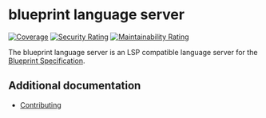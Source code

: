 # blueprint language server

[![Coverage](https://sonarcloud.io/api/project_badges/measure?project=newstack-cloud_celerity-blueprint-ls&metric=coverage)](https://sonarcloud.io/summary/new_code?id=newstack-cloud_celerity-blueprint-ls)
[![Security Rating](https://sonarcloud.io/api/project_badges/measure?project=newstack-cloud_celerity-blueprint-ls&metric=security_rating)](https://sonarcloud.io/summary/new_code?id=newstack-cloud_celerity-blueprint-ls)
[![Maintainability Rating](https://sonarcloud.io/api/project_badges/measure?project=newstack-cloud_celerity-blueprint-ls&metric=sqale_rating)](https://sonarcloud.io/summary/new_code?id=newstack-cloud_celerity-blueprint-ls)

The blueprint language server is an LSP compatible language server for the [Blueprint Specification](https://celerityframework.io/docs/blueprint/specification).

## Additional documentation

- [Contributing](docs/CONTRIBUTING.md)
